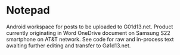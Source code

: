 # Notepad
Android workspace for posts to be uploaded to G01d13.net.
Product currently originating in Word OneDrive document on Samsung S22 smartphone on AT&T network.
See code for raw and in-process 
text awaiting further editing and transfer to Gø1d13.net.
